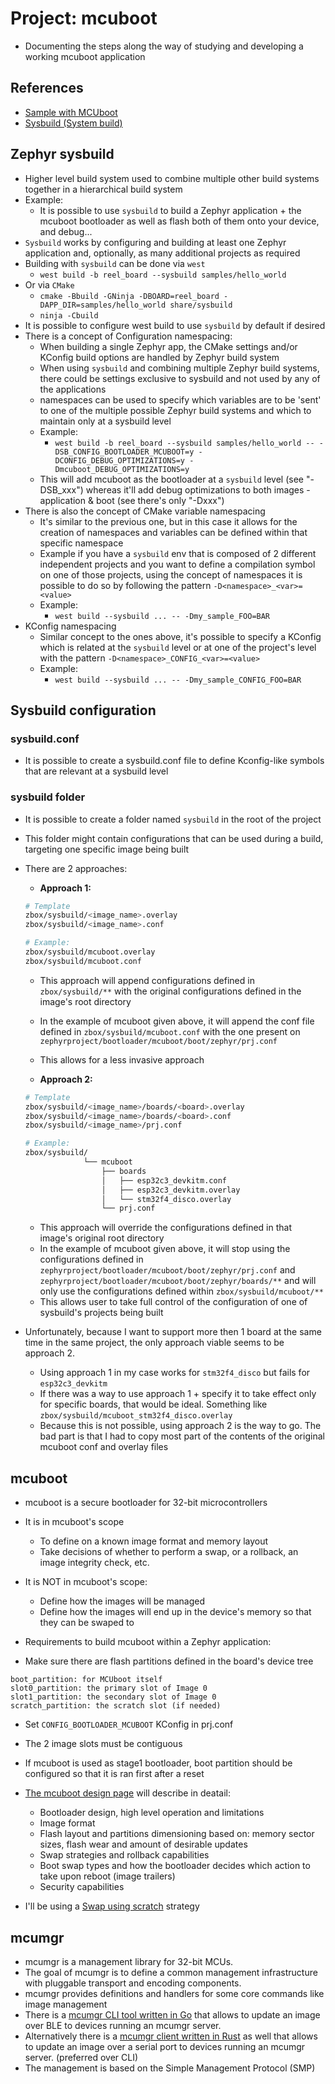 # Project: mcuboot
- Documenting the steps along the way of studying and developing a working mcuboot application

## References
- [Sample with MCUboot](https://docs.zephyrproject.org/latest/samples/application_development/sysbuild/with_mcuboot/README.html)
- [Sysbuild (System build)](https://docs.zephyrproject.org/latest/build/sysbuild/index.html)

## Zephyr sysbuild
- Higher level build system used to combine multiple other build systems together in a hierarchical build system
- Example:
    - It is possible to use `sysbuild` to build a Zephyr application + the mcuboot bootloader as well as flash both of them onto your device, and debug...
- `Sysbuild` works by configuring and building at least one Zephyr application and, optionally, as many additional projects as required
- Building with `sysbuild` can be done via `west`
    - `west build -b reel_board --sysbuild samples/hello_world`
- Or via `CMake`
    - `cmake -Bbuild -GNinja -DBOARD=reel_board -DAPP_DIR=samples/hello_world share/sysbuild`
    - `ninja -Cbuild`
- It is possible to configure west build to use `sysbuild` by default if desired
- There is a concept of Configuration namespacing:
    - When building a single Zephyr app, the CMake settings and/or KConfig build options are handled by Zephyr build system
    - When using `sysbuild` and combining multiple Zephyr build systems, there could be settings exclusive to sysbuild and not used by any of the applications
    - namespaces can be used to specify which variables are to be 'sent' to one of the multiple possible Zephyr build systems and which to maintain only at a sysbuild level 
    - Example:
        - `west build -b reel_board --sysbuild samples/hello_world -- -DSB_CONFIG_BOOTLOADER_MCUBOOT=y -DCONFIG_DEBUG_OPTIMIZATIONS=y -Dmcuboot_DEBUG_OPTIMIZATIONS=y`
    - This will add mcuboot as the bootloader at a `sysbuild` level (see "-DSB_xxx") whereas it'll add debug optimizations to both images - application & boot (see there's only "-Dxxx")
- There is also the concept of CMake variable namespacing
    - It's similar to the previous one, but in this case it allows for the creation of namespaces and variables can be defined within that specific namespace
    - Example if you have a `sysbuild` env that is composed of 2 different independent projects and you want to define a compilation symbol on one of those projects, using the concept of namespaces it is possible to do so by following the pattern `-D<namespace>_<var>=<value>`
    - Example:
        - `west build --sysbuild ... -- -Dmy_sample_FOO=BAR`
- KConfig namespacing
    - Similar concept to the ones above, it's possible to specify a KConfig which is related at the `sysbuild` level or at one of the project's level with the pattern `-D<namespace>_CONFIG_<var>=<value>`
    - Example:
        - `west build --sysbuild ... -- -Dmy_sample_CONFIG_FOO=BAR`

## Sysbuild configuration

### sysbuild.conf
- It is possible to create a sysbuild.conf file to define Kconfig-like symbols that are relevant at a sysbuild level

### sysbuild folder
- It is possible to create a folder named `sysbuild` in the root of the project
- This folder might contain configurations that can be used during a build, targeting one specific image being built
- There are 2 approaches:
    - **Approach 1:**
    ```bash
    # Template
    zbox/sysbuild/<image_name>.overlay
    zbox/sysbuild/<image_name>.conf

    # Example:
    zbox/sysbuild/mcuboot.overlay
    zbox/sysbuild/mcuboot.conf
    ```
    - This approach will append configurations defined in `zbox/sysbuild/**` with the original configurations defined in the image's root directory
    - In the example of mcuboot given above, it will append the conf file defined in `zbox/sysbuild/mcuboot.conf` with the one present on `zephyrproject/bootloader/mcuboot/boot/zephyr/prj.conf`
    - This allows for a less invasive approach

    - **Approach 2:**
    ```bash
    # Template
    zbox/sysbuild/<image_name>/boards/<board>.overlay
    zbox/sysbuild/<image_name>/boards/<board>.conf
    zbox/sysbuild/<image_name>/prj.conf

    # Example:
    zbox/sysbuild/
                 └── mcuboot
                     ├── boards
                     │   ├── esp32c3_devkitm.conf
                     │   ├── esp32c3_devkitm.overlay
                     │   └── stm32f4_disco.overlay
                     └── prj.conf
    ```
    - This approach will override the configurations defined in that image's original root directory
    - In the example of mcuboot given above, it will stop using the configurations defined in `zephyrproject/bootloader/mcuboot/boot/zephyr/prj.conf` and `zephyrproject/bootloader/mcuboot/boot/zephyr/boards/**` and will only use the configurations defined within `zbox/sysbuild/mcuboot/**`
    - This allows user to take full control of the configuration of one of sysbuild's projects being built

- Unfortunately, because I want to support more then 1 board at the same time in the same project, the only approach viable seems to be approach 2.
    - Using approach 1 in my case works for `stm32f4_disco` but fails for `esp32c3_devkitm`
    - If there was a way to use approach 1 + specify it to take effect only for specific boards, that would be ideal. Something like `zbox/sysbuild/mcuboot_stm32f4_disco.overlay`
    - Because this is not possible, using approach 2 is the way to go. The bad part is that I had to copy most part of the contents of the original mcuboot conf and overlay files

## mcuboot
- mcuboot is a secure bootloader for 32-bit microcontrollers
- It is in mcuboot's scope
    - To define on a known image format and memory layout
    - Take decisions of whether to perform a swap, or a rollback, an image integrity check, etc.
- It is NOT in mcuboot's scope:
    - Define how the images will be managed
    - Define how the images will end up in the device's memory so that they can be swaped to


- Requirements to build mcuboot within a Zephyr application:
- Make sure there are flash partitions defined in the board's device tree
```
boot_partition: for MCUboot itself
slot0_partition: the primary slot of Image 0
slot1_partition: the secondary slot of Image 0
scratch_partition: the scratch slot (if needed)
```
- Set `CONFIG_BOOTLOADER_MCUBOOT` KConfig in prj.conf
- The 2 image slots must be contiguous
- If mcuboot is used as stage1 bootloader, boot partition should be configured so that it is ran first after a reset
- [The mcuboot design page](https://docs.mcuboot.com/design.html) will describe in deatail:
    - Bootloader design, high level operation and limitations
    - Image format
    - Flash layout and partitions dimensioning based on: memory sector sizes, flash wear and amount of desirable updates
    - Swap strategies and rollback capabilities
    - Boot swap types and how the bootloader decides which action to take upon reboot (image trailers)
    - Security capabilities

- I'll be using a [Swap using scratch](https://docs.mcuboot.com/design.html#image-swap-using-scratch) strategy

## mcumgr
- mcumgr is a management library for 32-bit MCUs.
- The goal of mcumgr is to define a common management infrastructure with pluggable transport and encoding components.
- mcumgr provides definitions and handlers for some core commands like image management
- There is a [mcumgr CLI tool written in Go](https://github.com/apache/mynewt-mcumgr-cli) that allows to update an image over BLE to devices running an mcumgr server.
- Alternatively there is a [mcumgr client written in Rust](https://github.com/vouch-opensource/mcumgr-client/) as well that allows to update an image over a serial port to devices running an mcumgr server. (preferred over CLI)
- The management is based on the Simple Management Protocol (SMP)
